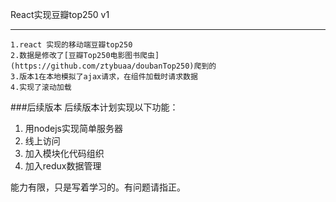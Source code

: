 React实现豆瓣top250 v1

---
```
1.react 实现的移动端豆瓣top250
2.数据是修改了[豆瓣Top250电影图书爬虫](https://github.com/ztybuaa/doubanTop250)爬到的
3.版本1在本地模拟了ajax请求，在组件加载时请求数据
4.实现了滚动加载
```


###后续版本
后续版本计划实现以下功能：

1. 用nodejs实现简单服务器
2. 线上访问
3. 加入模块化代码组织
4. 加入redux数据管理


能力有限，只是写着学习的。有问题请指正。

